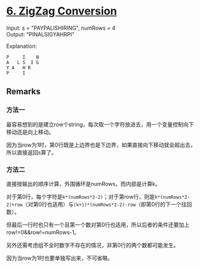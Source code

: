 # [6. ZigZag Conversion](https://leetcode.com/problems/zigzag-conversion/)

Input: s = "PAYPALISHIRING", numRows = 4<br>
Output: "PINALSIGYAHRPI"

Explanation:

```
P     I    N
A   L S  I G
Y A   H R
P     I
```

## Remarks

### 方法一

最容易想到的是建立row个string，每次取一个字符放进去，用一个变量控制向下移动还是向上移动。

因为当row为1时，第0行既是上边界也是下边界，如果直接向下移动就会超出去，所以直接返回s算了。

### 方法二

直接按输出的顺序计算，外围循环是numRows，而内部是计算k。

对于第0行，每个字符是`k*(numRows*2-2)`；对于第row行，则是`k*(numRows*2-2)+row`（对第0行也适用）与`(k+1)*(numRows*2-2)-row`（即第0行的下一个往回数）。

但最后一行时也只有一个且第一个数对第0行也适用，所以后者的条件还要加上row!=0&&row!=numRows-1。

另外还需考虑组不全时数字不存在的情况，非第0行的两个数都可能发生。

因为当row为1时也要单独写出来，不可省略。
